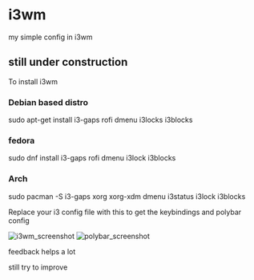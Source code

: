 # i3wm
my simple config in i3wm

## still under construction
>>>>>>>>>>>>>>>>>>>>>>>>>>>>>>>>>>>>>>>>>>>>>>>>>>>>>>>>>>>>>>>>>>>>>>>>>>>>>>>>>>>>>>>
To install i3wm

### Debian based distro
sudo apt-get install i3-gaps rofi dmenu i3locks i3blocks

### fedora
sudo dnf install i3-gaps rofi dmenu i3lock i3blocks

### Arch
sudo pacman -S i3-gaps xorg xorg-xdm dmenu i3status i3lock i3blocks


>>>>>>>>>>>>>>>>>>>>>>>>>>>>>>>>>>>>>>>>>>>>>>>>>>>>>>>>>>>>>>>>>>>>>>>>>>>>>>>>>>>>>>>>
Replace your i3 config file with this to get the keybindings and polybar config

![i3wm_screenshot](https://user-images.githubusercontent.com/81343360/229663923-80466416-7ccb-400b-a961-1181dd77536f.png)
![polybar_screenshot](https://user-images.githubusercontent.com/81343360/229663952-d45a5cf1-1a3b-4712-bf25-85b56a4e7ca8.png)

feedback helps a lot 

still try to improve

